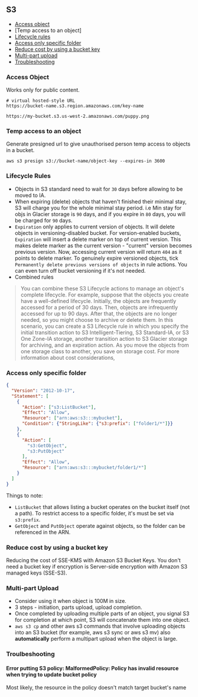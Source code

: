 ## S3

- [Access object](#access-object)
- [Temp access to an object]
- [Lifecycle rules](#lifecycle-rules)
- [Access only specific folder](#access-only-specific-folder)
- [Reduce cost by using a bucket key](#reduce-cost-by-using-a-bucket-key)
- [Multi-part upload](#multi-part-upload)
- [Troubleshooting](#troubleshooting)

### Access Object

Works only for public content.

```
# virtual hosted-style URL
https://bucket-name.s3.region.amazonaws.com/key-name

https://my-bucket.s3.us-west-2.amazonaws.com/puppy.png
```

### Temp access to an object

Generate presigned url to give unauthorised person temp access to objects in a bucket.

```
aws s3 presign s3://bucket-name/object-key --expires-in 3600
```

### Lifecycle Rules

- Objects in S3 standard need to wait for `30` days before allowing to be moved to IA.
- When expiring (delete) objects that haven't finished their minimal stay, S3 will charge you for the whole minimal stay period. i.e Min stay for objs in Glacier storage is `90` days, and if you expire in `80` days, you will be charged for `90` days.
- `Expiration` only applies to current version of objects. It will delete objects in versioning-disabled bucket. For version-enabled buckets, `Expiration` will insert a delete marker on top of current version. This makes delete marker as the current version - "current" version becomes previous version. Now, accessing current version will return `404` as it points to delete marker. To genuinely expire versioned objects, tick `Permanently delete previous versions of objects` in rule actions. You can even turn off bucket versioning if it's not needed.
- Combined rules

> You can combine these S3 Lifecycle actions to manage an object's complete lifecycle. For example, suppose that the objects you create have a well-defined lifecycle. Initially, the objects are frequently accessed for a period of 30 days. Then, objects are infrequently accessed for up to 90 days. After that, the objects are no longer needed, so you might choose to archive or delete them. In this scenario, you can create a S3 Lifecycle rule in which you specify the initial transition action to S3 Intelligent-Tiering, S3 Standard-IA, or S3 One Zone-IA storage, another transition action to S3 Glacier storage for archiving, and an expiration action. As you move the objects from one storage class to another, you save on storage cost. For more information about cost considerations,

### Access only specific folder

```json
{
  "Version": "2012-10-17",
  "Statement": [
    {
      "Action": ["s3:ListBucket"],
      "Effect": "Allow",
      "Resource": ["arn:aws:s3:::mybucket"],
      "Condition": {"StringLike": {"s3:prefix": ["folder1/*"]}}
    },
    {
      "Action": [
        "s3:GetObject",
        "s3:PutObject"
      ],
      "Effect": "Allow",
      "Resource": ["arn:aws:s3:::mybucket/folder1/*"]
    }
  ]
}
```
Things to note:
- `ListBucket` that allows listing a bucket operates on the bucket itself (not a path). To restrict access to a specific folder, it's must be set via `s3:prefix`.
- `GetObject` and `PutObject` operate against objects, so the folder can be referenced in the ARN.

### Reduce cost by using a bucket key

Reducing the cost of SSE-KMS with Amazon S3 Bucket Keys. You don't need a bucket key if encryption is Server-side encryption with Amazon S3 managed keys (SSE-S3).

### Multi-part Upload

- Consider using it when object is 100M in size.
- 3 steps - initiation, parts upload, upload completion.
- Once completed by uploading multiple parts of an object, you signal S3 for completion at which point,
S3 will concatenate them into one object.
- `aws s3 cp` and other aws s3 commands that involve uploading objects into an S3 bucket (for example, aws s3 sync or aws s3 mv) also **automatically** perform a multipart upload when the object is large.

### Troulbeshooting

#### Error putting S3 policy: MalformedPolicy: Policy has invalid resource when trying to update bucket policy
Most likely, the resource in the policy doesn't match target bucket's name

